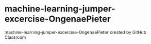 # machine-learning-jumper-excercise-OngenaePieter
machine-learning-jumper-excercise-OngenaePieter created by GitHub Classroom
